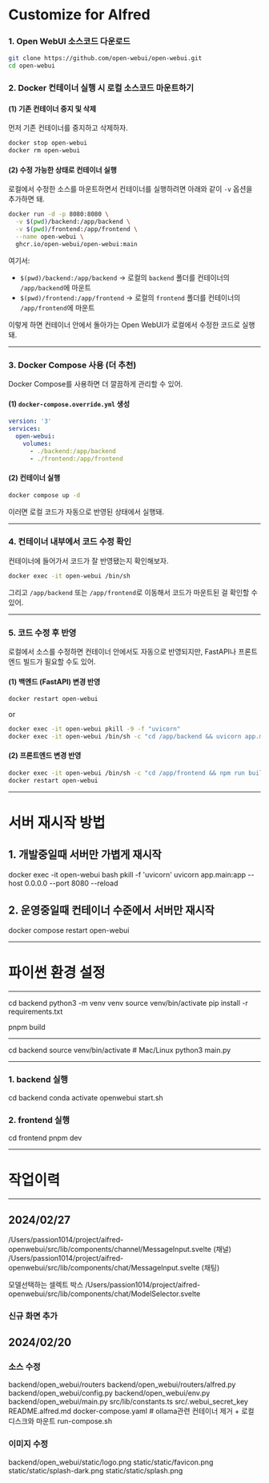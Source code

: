 # Customize for Alfred


### **1. Open WebUI 소스코드 다운로드**
```bash
git clone https://github.com/open-webui/open-webui.git
cd open-webui
```

### **2. Docker 컨테이너 실행 시 로컬 소스코드 마운트하기**
#### **(1) 기존 컨테이너 중지 및 삭제**
먼저 기존 컨테이너를 중지하고 삭제하자.
```bash
docker stop open-webui
docker rm open-webui
```

#### **(2) 수정 가능한 상태로 컨테이너 실행**
로컬에서 수정한 소스를 마운트하면서 컨테이너를 실행하려면 아래와 같이 `-v` 옵션을 추가하면 돼.

```bash
docker run -d -p 8080:8080 \
  -v $(pwd)/backend:/app/backend \
  -v $(pwd)/frontend:/app/frontend \
  --name open-webui \
  ghcr.io/open-webui/open-webui:main
```

여기서:
- `$(pwd)/backend:/app/backend` → 로컬의 `backend` 폴더를 컨테이너의 `/app/backend`에 마운트
- `$(pwd)/frontend:/app/frontend` → 로컬의 `frontend` 폴더를 컨테이너의 `/app/frontend`에 마운트

이렇게 하면 컨테이너 안에서 돌아가는 Open WebUI가 로컬에서 수정한 코드로 실행돼.

---

### **3. Docker Compose 사용 (더 추천)**
Docker Compose를 사용하면 더 깔끔하게 관리할 수 있어.

#### **(1) `docker-compose.override.yml` 생성**
```yaml
version: '3'
services:
  open-webui:
    volumes:
      - ./backend:/app/backend
      - ./frontend:/app/frontend
```

#### **(2) 컨테이너 실행**
```bash
docker compose up -d
```
이러면 로컬 코드가 자동으로 반영된 상태에서 실행돼.

---

### **4. 컨테이너 내부에서 코드 수정 확인**
컨테이너에 들어가서 코드가 잘 반영됐는지 확인해보자.
```bash
docker exec -it open-webui /bin/sh
```
그리고 `/app/backend` 또는 `/app/frontend`로 이동해서 코드가 마운트된 걸 확인할 수 있어.

---

### **5. 코드 수정 후 반영**
로컬에서 소스를 수정하면 컨테이너 안에서도 자동으로 반영되지만, FastAPI나 프론트엔드 빌드가 필요할 수도 있어.

#### **(1) 백엔드 (FastAPI) 변경 반영**
```bash
docker restart open-webui
```
or
```bash
docker exec -it open-webui pkill -9 -f "uvicorn"
docker exec -it open-webui /bin/sh -c "cd /app/backend && uvicorn app.main:app --host 0.0.0.0 --port 8080"
```

#### **(2) 프론트엔드 변경 반영**
```bash
docker exec -it open-webui /bin/sh -c "cd /app/frontend && npm run build"
docker restart open-webui
```

---

# 서버 재시작 방법

## 1. 개발중일때 서버만 가볍게 재시작
docker exec -it open-webui bash
pkill -f 'uvicorn'
uvicorn app.main:app --host 0.0.0.0 --port 8080 --reload

## 2. 운영중일때 컨테이너 수준에서 서버만 재시작
docker compose restart open-webui


----------------------------------
# 파이썬 환경 설정
----------------------------------
cd backend
python3 -m venv venv
source venv/bin/activate
pip install -r requirements.txt

pnpm build

---
cd backend
source venv/bin/activate  # Mac/Linux
python3 main.py

---
### 1. backend 실행
cd backend 
conda activate openwebui
start.sh

### 2. frontend 실행
cd frontend 
pnpm dev



----------------------------------
# 작업이력
----------------------------------

## 2024/02/27
/Users/passion1014/project/aifred-openwebui/src/lib/components/channel/MessageInput.svelte (채널)
/Users/passion1014/project/aifred-openwebui/src/lib/components/chat/MessageInput.svelte (채팅)

모델선택하는 셀렉트 박스
/Users/passion1014/project/aifred-openwebui/src/lib/components/chat/ModelSelector.svelte

### 신규 화면 추가


## 2024/02/20
### 소스 수정
backend/open_webui/routers
backend/open_webui/routers/alfred.py
backend/open_webui/config.py
backend/open_webui/env.py
backend/open_webui/main.py
src/lib/constants.ts
src/.webui_secret_key
README.alfred.md
docker-compose.yaml # ollama관련 컨테이너 제거 + 로컬디스크와 마운트
run-compose.sh

### 이미지 수정
backend/open_webui/static/logo.png
static/static/favicon.png
static/static/splash-dark.png
static/static/splash.png
